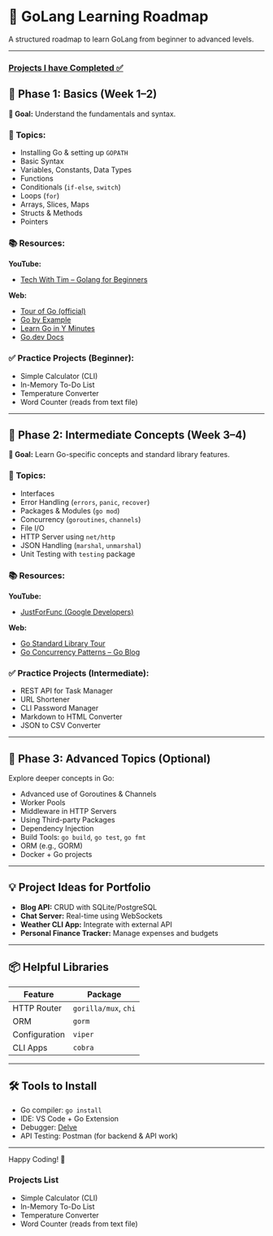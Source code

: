 # 🧭 GoLang Learning Roadmap

A structured roadmap to learn GoLang from beginner to advanced levels.

---
### [Projects I have Completed ✅](#projects-list)

## 📘 Phase 1: Basics (Week 1–2)

**🎯 Goal:** Understand the fundamentals and syntax.

### 🔑 Topics:

- Installing Go & setting up `GOPATH`
- Basic Syntax
- Variables, Constants, Data Types
- Functions
- Conditionals (`if-else`, `switch`)
- Loops (`for`)
- Arrays, Slices, Maps
- Structs & Methods
- Pointers

### 📚 Resources:

**YouTube:**
- [Tech With Tim – Golang for Beginners](https://www.youtube.com/playlist?list=PLzMcBGfZo4-lB8MZfHPLTEHO9zJDDLpYj)

**Web:**
- [Tour of Go (official)](https://tour.golang.org/)
- [Go by Example](https://gobyexample.com/)
- [Learn Go in Y Minutes](https://learnxinyminutes.com/docs/go/)
- [Go.dev Docs](https://go.dev/doc/)

### ✅ Practice Projects (Beginner):

- Simple Calculator (CLI)
- In-Memory To-Do List
- Temperature Converter
- Word Counter (reads from text file)

---

## 🚀 Phase 2: Intermediate Concepts (Week 3–4)

**🎯 Goal:** Learn Go-specific concepts and standard library features.

### 🔑 Topics:

- Interfaces
- Error Handling (`errors`, `panic`, `recover`)
- Packages & Modules (`go mod`)
- Concurrency (`goroutines`, `channels`)
- File I/O
- HTTP Server using `net/http`
- JSON Handling (`marshal`, `unmarshal`)
- Unit Testing with `testing` package

### 📚 Resources:

**YouTube:**
- [JustForFunc (Google Developers)](https://www.youtube.com/playlist?list=PL64wiCrrxh4Jisi7OcCJIUpguV_f5jGnZ)

**Web:**
- [Go Standard Library Tour](https://pkg.go.dev/std)
- [Go Concurrency Patterns – Go Blog](https://go.dev/blog/pipelines)

### ✅ Practice Projects (Intermediate):

- REST API for Task Manager
- URL Shortener
- CLI Password Manager
- Markdown to HTML Converter
- JSON to CSV Converter

---

## 🔬 Phase 3: Advanced Topics (Optional)

Explore deeper concepts in Go:

- Advanced use of Goroutines & Channels
- Worker Pools
- Middleware in HTTP Servers
- Using Third-party Packages
- Dependency Injection
- Build Tools: `go build`, `go test`, `go fmt`
- ORM (e.g., GORM)
- Docker + Go projects

---

## 💡 Project Ideas for Portfolio

- **Blog API:** CRUD with SQLite/PostgreSQL
- **Chat Server:** Real-time using WebSockets
- **Weather CLI App:** Integrate with external API
- **Personal Finance Tracker:** Manage expenses and budgets

---

## 📦 Helpful Libraries

| Feature             | Package         |
|---------------------|-----------------|
| HTTP Router         | `gorilla/mux`, `chi` |
| ORM                 | `gorm`          |
| Configuration       | `viper`         |
| CLI Apps            | `cobra`         |

---

## 🛠️ Tools to Install

- Go compiler: `go install`
- IDE: VS Code + Go Extension
- Debugger: [Delve](https://github.com/go-delve/delve)
- API Testing: Postman (for backend & API work)

---

Happy Coding! 🎉

### Projects List
- Simple Calculator (CLI) 
- In-Memory To-Do List
- Temperature Converter
- Word Counter (reads from text file)
